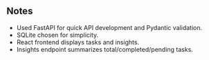 ## Notes

- Used FastAPI for quick API development and Pydantic validation.
- SQLite chosen for simplicity.
- React frontend displays tasks and insights.
- Insights endpoint summarizes total/completed/pending tasks.
